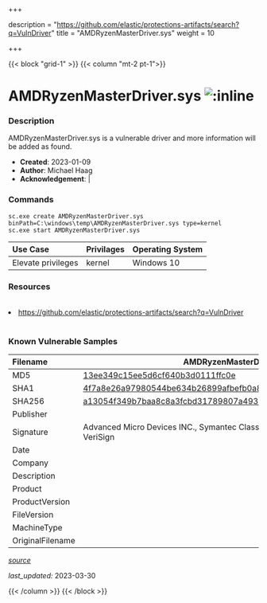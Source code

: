 +++

description = "https://github.com/elastic/protections-artifacts/search?q=VulnDriver"
title = "AMDRyzenMasterDriver.sys"
weight = 10

+++


{{< block "grid-1" >}}
{{< column "mt-2 pt-1">}}


# AMDRyzenMasterDriver.sys ![:inline](/images/twitter_verified.png) 


### Description

AMDRyzenMasterDriver.sys is a vulnerable driver and more information will be added as found.

- **Created**: 2023-01-09
- **Author**: Michael Haag
- **Acknowledgement**:  | [](https://twitter.com/)

### Commands

```
sc.exe create AMDRyzenMasterDriver.sys binPath=C:\windows\temp\AMDRyzenMasterDriver.sys type=kernel
sc.exe start AMDRyzenMasterDriver.sys
```

| Use Case | Privilages | Operating System | 
|:---- | ---- | ---- |
| Elevate privileges | kernel | Windows 10 |

### Resources
<br>
<li><a href=" https://github.com/elastic/protections-artifacts/search?q=VulnDriver"> https://github.com/elastic/protections-artifacts/search?q=VulnDriver</a></li>
<br>

### Known Vulnerable Samples

| Filename | AMDRyzenMasterDriver.sys |
|:---- | ---- | 
| MD5 | <a href="https://www.virustotal.com/gui/file/13ee349c15ee5d6cf640b3d0111ffc0e">13ee349c15ee5d6cf640b3d0111ffc0e</a> |
| SHA1 | <a href="https://www.virustotal.com/gui/file/4f7a8e26a97980544be634b26899afbefb0a833c">4f7a8e26a97980544be634b26899afbefb0a833c</a> |
| SHA256 | <a href="https://www.virustotal.com/gui/file/a13054f349b7baa8c8a3fcbd31789807a493cc52224bbff5e412eb2bd52a6433">a13054f349b7baa8c8a3fcbd31789807a493cc52224bbff5e412eb2bd52a6433</a> |
| Publisher |  |
| Signature | Advanced Micro Devices INC., Symantec Class 3 SHA256 Code Signing CA, VeriSign   |
| Date |  |
| Company |  |
| Description |  |
| Product |  |
| ProductVersion |  |
| FileVersion |  |
| MachineType |  |
| OriginalFilename |  |



[*source*](https://github.com/magicsword-io/LOLDrivers/tree/main/yaml/amdryzenmasterdriver.sys.yml)

*last_updated:* 2023-03-30








{{< /column >}}
{{< /block >}}
